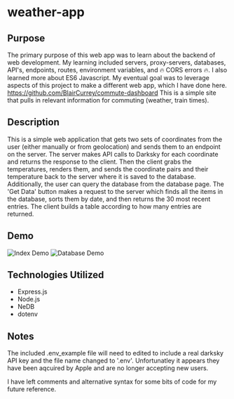 # weather-app

## Purpose
The primary purpose of this web app was to learn about the backend of web development. My learning included servers, proxy-servers, databases, API's, endpoints, routes, environment variables, and :fire: CORS errors :fire:. I also learned more about ES6 Javascript. My eventual goal was to leverage aspects of this project to make a different web app, which I have done here. https://github.com/BlairCurrey/commute-dashboard This is a simple site that pulls in relevant information for commuting (weather, train times).

## Description
This is a simple web application that gets two sets of coordinates from the user (either manually or from geolocation) and sends them to an endpoint on the server. The server makes API calls to Darksky for each coordinate and returns the response to the client. Then the client grabs the temperatures, renders them, and sends the coordinate pairs and their temperature back to the server where it is saved to the database. Additionally, the user can query the database from the database page. The 'Get Data' button makes a request to the server which finds all the items in the database, sorts them by date, and then returns the 30 most recent entries. The client builds a table according to how many entries are returned.

## Demo
![Index Demo](https://i.imgur.com/GKUyVJJ.gif)
![Database Demo](https://i.imgur.com/LRtY8vD.gif)

## Technologies Utilized
- Express.js
- Node.js
- NeDB
- dotenv

## Notes
The included .env_example file will need to edited to include a real darksky API key and the file name changed to '.env'. Unfortunatley it appears they have been aqcuired by Apple and are no longer accepting new users. 

I have left comments and alternative syntax for some bits of code for my future reference.
